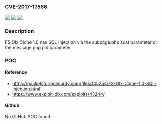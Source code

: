 ### [CVE-2017-17586](https://cve.mitre.org/cgi-bin/cvename.cgi?name=CVE-2017-17586)
![](https://img.shields.io/static/v1?label=Product&message=n%2Fa&color=blue)
![](https://img.shields.io/static/v1?label=Version&message=n%2Fa&color=blue)
![](https://img.shields.io/static/v1?label=Vulnerability&message=n%2Fa&color=brighgreen)

### Description

FS Olx Clone 1.0 has SQL Injection via the subpage.php scat parameter or the message.php pid parameter.

### POC

#### Reference
- https://packetstormsecurity.com/files/145254/FS-Olx-Clone-1.0-SQL-Injection.html
- https://www.exploit-db.com/exploits/43244/

#### Github
No GitHub POC found.

